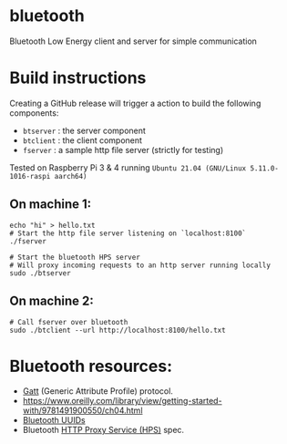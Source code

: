 # bluetooth

Bluetooth Low Energy client and server for simple communication

# Build instructions

Creating a GitHub release will trigger a action to build the following components:

- `btserver` : the server component
- `btclient` : the client component
- `fserver`  : a sample http file server (strictly for testing)


Tested on Raspberry Pi 3 & 4 running `Ubuntu 21.04 (GNU/Linux 5.11.0-1016-raspi aarch64)`

## On machine 1:

```
echo "hi" > hello.txt
# Start the http file server listening on `localhost:8100`
./fserver
```

```
# Start the bluetooth HPS server
# Will proxy incoming requests to an http server running locally
sudo ./btserver
```

## On machine 2:

```
# Call fserver over bluetooth
sudo ./btclient --url http://localhost:8100/hello.txt

```

# Bluetooth resources:

- [Gatt](https://learn.adafruit.com/introduction-to-bluetooth-low-energy/gatt) (Generic Attribute Profile) protocol.
- https://www.oreilly.com/library/view/getting-started-with/9781491900550/ch04.html
- [Bluetooth UUIDs](https://btprodspecificationrefs.blob.core.windows.net/assigned-values/16-bit%20UUID%20Numbers%20Document.pdf)
- Bluetooth [HTTP Proxy Service (HPS)](https://www.bluetooth.org/docman/handlers/downloaddoc.ashx?doc_id=308344) spec.


